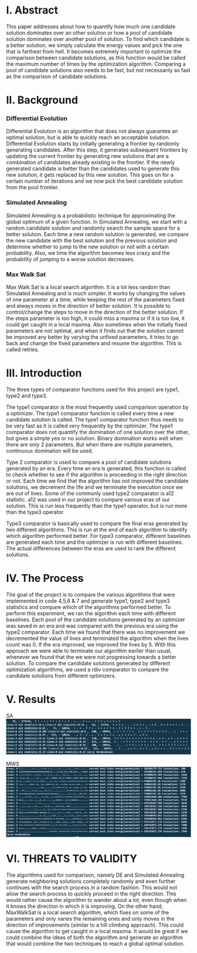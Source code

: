 # I. Abstract

This paper addresses about how to quantify how much one candidate solution dominates over an other solution or how a pool of candidate solution dominates over another pool of solution. To find which candidate is a better solution, we simply calculate the energy values and pick the one that is farthest from hell. It becomes extremely important to optimize the comparison between candidate solutions, as this function would be called the maximum number of times by the optimization algorithm. Comparing a pool of candidate solutions also needs to be fast, but not necessarily as fast as the comparison of candidate solutions.

# II. Background

### Differential Evolution

Differential Evolution is an algorithm that does not always guarantee an optimal solution, but is able to quickly reach an acceptable solution. Differential Evolution starts by initially generating a frontier by randomly generating candidates. After this step, it generates subsequent frontiers by updating the current frontier by generating new solutions that are a combination of candidates already existing in the frontier. If the newly generated candidate is better than the candidates used to generate this new solution, it gets replaced by this new solution. This goes on for a certain number of iterations and we now pick the best candidate solution from the pool frontier.

### Simulated Annealing

Simulated Annealing is a probabilistic technique for approximating the global optimum of a given function. In Simulated Annealing, we start with a random candidate solution and randomly search the sample space for a better solution. Each time a new random solution is generated, we compare the new candidate with the best solution and the previous solution and determine whether to jump to the new solution or not with a certain probability. Also, we time the algorithm becomes less crazy and the probability of jumping to a worse solution decreases.

### Max Walk Sat

Max Walk Sat is a local search algorithm. It is a lot less random than Simulated Annealing and is much simpler. It works by changing the values of one parameter at a time, while keeping the rest of the parameters fixed and always moves in the direction of better solution. It is possible to control/change the steps to move in the direction of the better solution. If the steps parameter is too high, it could miss a maxima or if it is too low, it could get caught in a local maxima. Also sometimes when the initially fixed parameters are not optimal, and when it finds out that the solution cannot be improved any better by varying the unfixed parameters, it tries to go back and change the fixed parameters and resume the algorithm. This is called retries.

# III. Introduction

The three types of comparator functions used for this project are type1, type2 and type3.

The type1 comparator is the most frequently used comparison operation by a optimizer. The type1 comparator function is called every time a new candidate solution is called. The type1 comparator function thus needs to be very fast as it is called very frequently by the optimizer. The type1 comparator does not quantify the domination of one solution over the other, but gives a simple yes or no solution. Binary domination works well when there are only 2 parameters. But when there are multiple parameters, continuous domination will be used.

Type 2 comparator is used to compare a pool of candidate solutions generated by an era. Every time an era is generated, this function is called to check whether to see if the algorithm is proceeding in the right direction or not. Each time we find that the algorithm has not improved the candidate solutions, we decrement the life and we terminate the execution once we are out of lives. Some of the commonly used type2 comparator is a12 statistic. a12 was used in our project to compare various eras of our solution. This is run less frequently than the type1 operator, but is run more than the type3 operator.

Type3 comparator is basically used to compare the final eras generated by two different algorithms. This is run at the end of each algorithm to identify which algorithm performed better. For type3 comparator, different baselines are generated each time and the optimizer is run with different baselines. The actual differences between the eras are used to rank the different solutions.

# IV. The Process

The goal of the project is to compare the various algorithms that were implemented in code 4,5,6 & 7 and generate type1, type2 and type3 statistics and compare which of the algorithms performed better. To perform this experiment, we ran the algorithm each time with different baselines. Each pool of the candidate solutions generated by an optimizer was saved in an era and was compared with the previous era using the type2 comparator. Each time we found that there was no improvement we decremented the value of lives and terminated the algorithm when the lives count was 0. If the era improved, we improved the lives by 5. With this approach we were able to terminate our algorithm earlier than usual, whenever we found that the we were not progressing towards a better solution. To compare the candidate solutions generated by different 
optimization algorithms, we used a rdiv comparator to compare the candidate solutions from different optimizers.

# V. Results
SA
![alt tag](https://github.com/nkudige/x9115DMN/blob/master/hw/code/8/output_SA.PNG)

MWS
![alt tag](https://github.com/nkudige/x9115DMN/blob/master/hw/code/8/MWS_Output.PNG)


# VI. THREATS TO VALIDITY

The algorithms used for comparison, namely DE and Simulated Annealing  generate neighboring solutions completely randomly and even further continues with the search process in a random fashion. This would not allow the search process to quickly proceed in the right direction. This would rather cause the algorithm to wander about a lot, even though when it knows the direction in which it is improving. On the other hand, MaxWalkSat is a local search algorithm, which fixes on some of the parameters and only varies the remaining ones and only moves in the direction of improvements (similar to a hill climbing approach). This could cause the algorithm to get caught in a local maxima. It would be great if we could combine the ideas of both the algorithm and generate an algorithm that would combine the two techniques to reach a global optimal solution.

